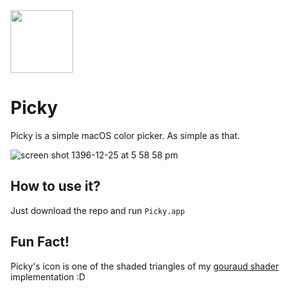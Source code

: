 <img width="100" src="https://user-images.githubusercontent.com/2157285/37525976-817ef180-2943-11e8-9aeb-7c9e55aac130.png">

# Picky

Picky is a simple macOS color picker. As simple as that.

![screen shot 1396-12-25 at 5 58 58 pm](https://user-images.githubusercontent.com/2157285/37526073-bbde7bb6-2943-11e8-9ae4-414e9c768090.png)

## How to use it?
Just download the repo and run `Picky.app`

## Fun Fact!
Picky's icon is one of the shaded triangles of my [gouraud shader](https://github.com/pmkary/gouraud-shader) implementation :D